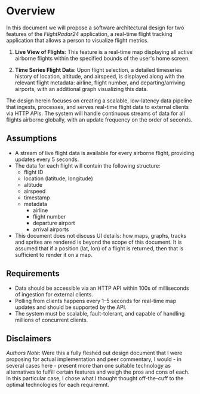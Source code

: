 # **Overview**

In this document we will propose a software architectural design for two features of the *FlightRadar24* application, a real-time flight tracking application that allows a person to visualize flight metrics. 

1. **Live View of Flights**: This feature is a real-time map displaying all active airborne flights within the specified bounds of the user's home screen. 

2. **Time Series Flight Data**: Upon flight selection, a detailed timeseries history of location, altitude, and airspeed, is displayed along with the relevant flight metadata: airline, flight number, and departing/arriving airports, with an additional graph visualizing this data.

The design herein focuses on creating a scalable, low-latency data pipeline that ingests, processes, and serves real-time flight data to external clients via HTTP APIs. The system will handle continuous streams of data for all flights airborne globally, with an update frequency on the order of seconds.

## **Assumptions**

- A stream of live flight data is available for every airborne flight, providing updates every 5 seconds.
- The data for each flight will contain the following structure:
   - flight ID 
   - location (latitude, longitude)
   - altitude
   - airspeed 
   - timestamp 
   - metadata 
      - airline
      - flight number
      - departure airport
      - arrival airports
- This document does not discuss UI details: how maps, graphs, tracks and sprites are rendered is beyond the scope of this document. It is assumed that if a position (lat, lon) of a flight is returned, then that is sufficient to render it on a map. 

## Requirements

- Data should be accessible via an HTTP API within 100s of milliseconds of ingestion for external clients.
- Polling from clients happens every 1–5 seconds for real-time map updates and should be supported by the API. 
- The system must be scalable, fault-tolerant, and capable of handling millions of concurrent clients.

## **Disclaimers**

*Authors Note*: Were this a fully fleshed out design document that I were proposing for actual implementation and peer commentary, I would - in several cases here - present more than one suitable technology as alternatives to fulfill certain features and weigh the pros and cons of each. In this particular case, I chose what I thought thought off-the-cuff to the optimal technologies for each requiremnt. 
